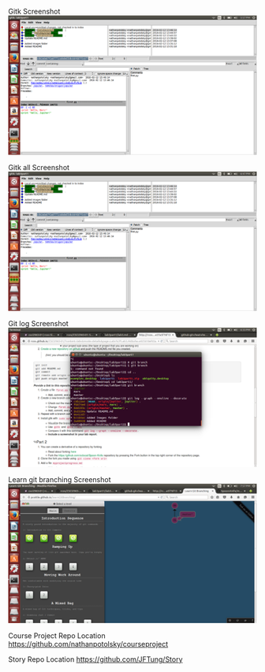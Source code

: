 Gitk Screenshot
![alt tag](https://github.com/nathanpotolsky/lab3part1/blob/master/Images/gitk.png)

Gitk all Screenshot
![alt tag](https://github.com/nathanpotolsky/lab3part1/blob/master/Images/gitkall.png)

Git log Screenshot
![alt tag](https://github.com/nathanpotolsky/lab3part1/blob/master/Images/gitlog.png)

Learn git branching Screenshot
![alt tag](https://github.com/nathanpotolsky/lab3part1/blob/master/Images/learngitbranching.png)

Course Project Repo Location https://github.com/nathanpotolsky/courseproject

Story Repo Location https://github.com/JFTung/Story
